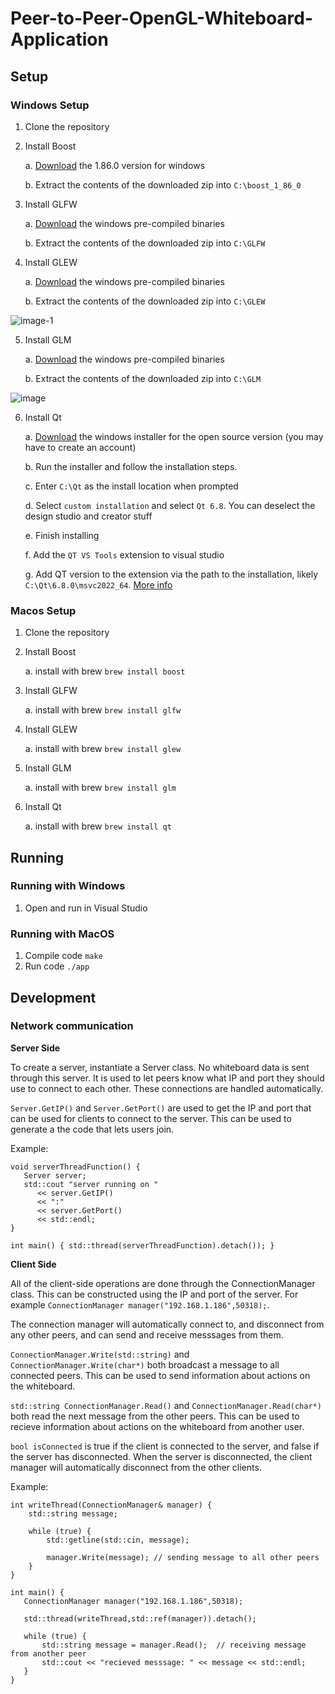 # Peer-to-Peer-OpenGL-Whiteboard-Application

## Setup
### Windows Setup
1. Clone the repository
2. Install Boost

   a. [Download](https://www.boost.org/users/history/version_1_86_0.html) the 1.86.0 version for windows
   
   b. Extract the contents of the downloaded zip into `C:\boost_1_86_0`

4. Install GLFW

   a. [Download](https://glfw.org/download) the windows pre-compiled binaries
   
   b. Extract the contents of the downloaded zip into `C:\GLFW`
5. Install GLEW

   a. [Download](https://glew.sourceforge.net/) the windows pre-compiled binaries
   
   b. Extract the contents of the downloaded zip into `C:\GLEW`
   
![image-1](https://github.com/user-attachments/assets/d617eff4-4001-448a-ba5e-2b5108d9c54f)

5. Install GLM

   a. [Download](https://glm.g-truc.net/0.9.9/index.html) the windows pre-compiled binaries
   
   b. Extract the contents of the downloaded zip into `C:\GLM`
   
![image](https://github.com/user-attachments/assets/3c03097a-390f-4fc5-b5aa-9498ce22f3b8)

6. Install Qt

   a. [Download](https://www.qt.io/download-qt-installer-oss) the windows installer for the open source version (you may have to create an account)

   b. Run the installer and follow the installation steps.
   
   c. Enter `C:\Qt` as the install location when prompted

   d. Select `custom installation` and select `Qt 6.8`.  You can deselect the design studio and creator stuff

   e. Finish installing

   f. Add the `QT VS Tools` extension to visual studio

   g. Add QT version to the extension via the path to the installation, likely `C:\Qt\6.8.0\msvc2022_64`.  [More info](https://doc.qt.io/qtvstools/qtvstools-how-to-add-qt-versions.html)

   
### Macos Setup
1. Clone the repository
2. Install Boost

   a. install with brew `brew install boost`
3. Install GLFW

   a. install with brew `brew install glfw`
4. Install GLEW

   a. install with brew `brew install glew`
5. Install GLM

   a. install with brew `brew install glm`
6. Install Qt

   a. install with brew `brew install qt`

## Running
### Running with Windows
1. Open and run in Visual Studio

### Running with MacOS
1. Compile code `make`
2. Run code `./app`

   

## Development
### Network communication
**Server Side**

To create a server, instantiate a Server class.  No whiteboard data is sent through this server.  It is used to let peers know what IP and port they should use to connect to each other.  These connections are handled automatically.

`Server.GetIP()` and `Server.GetPort()` are used to get the IP and port that can be used for clients to connect to the server.  This can be used to generate a the code that lets users join.

Example:
```
void serverThreadFunction() {
   Server server;
   std::cout "server running on "
      << server.GetIP()
      << ":"
      << server.GetPort()
      << std::endl;
}

int main() { std::thread(serverThreadFunction).detach()); }
```


**Client Side**

All of the client-side operations are done through the ConnectionManager class.  This can be constructed using the IP and port of the server.  For example `ConnectionManager manager("192.168.1.186",50318);`.

The connection manager will automatically connect to, and disconnect from any other peers, and can send and receive messsages from them.

`ConnectionManager.Write(std::string)` and `ConnectionManager.Write(char*)` both broadcast a message to all connected peers.  This can be used to send information about actions on the whiteboard.

`std::string ConnectionManager.Read()` and `ConnectionManager.Read(char*)` both read the next message from the other peers.  This can be used to recieve information about actions on the whiteboard from another user.

`bool isConnected` is true if the client is connected to the server, and false if the server has disconnected.  When the server is disconnected, the client manager will automatically disconnect from the other clients.

Example:
```
int writeThread(ConnectionManager& manager) {
    std::string message;

    while (true) {
        std::getline(std::cin, message);
        
        manager.Write(message); // sending message to all other peers
    }
}

int main() {
   ConnectionManager manager("192.168.1.186",50318);

   std::thread(writeThread,std::ref(manager)).detach();

   while (true) {
       std::string message = manager.Read();  // receiving message from another peer
       std::cout << "recieved messsage: " << message << std::endl;
   }
}

```
